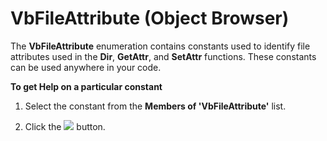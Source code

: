 
# VbFileAttribute (Object Browser)

The  **VbFileAttribute** enumeration contains constants used to identify file attributes used in the **Dir**,  **GetAttr**, and  **SetAttr** functions. These constants can be used anywhere in your code.

 **To get Help on a particular constant**




1. Select the constant from the  **Members of 'VbFileAttribute'** list.
    
2. Click the 
![](../images/but_help_ZA01201583.gif) button.
    

